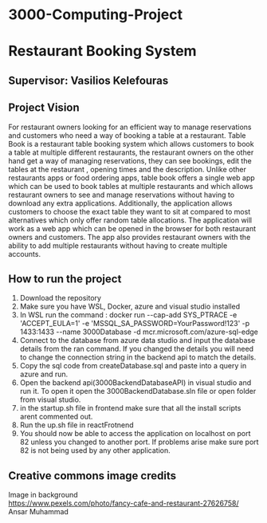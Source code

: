 # 3000-Computing-Project

# Restaurant Booking System

## Supervisor: Vasilios Kelefouras

## Project Vision
For restaurant owners looking for an efficient way to manage reservations and customers who need a way of booking a table at a restaurant. Table Book is a restaurant table booking system which allows customers to book a table at multiple different restaurants, the restaurant owners on the other hand get a way of managing reservations, they can see bookings, edit the tables at the restaurant , opening times and the description. Unlike other restaurants apps or food ordering apps, table book offers a single web app which can be used to book tables at multiple restaurants and which allows restaurant owners to see and manage reservations without having to download any extra applications. Additionally, the application allows customers to choose the exact table they want to sit at compared to most alternatives which only offer random table allocations. The application will work as a web app which can be opened in the browser for both restaurant owners and customers. The app also provides restaurant owners with the ability to add multiple restaurants without having to create multiple accounts.

## How to run the project
1. Download the repository
2. Make sure you have WSL, Docker, azure and visual studio installed
3. In WSL run the command : docker run --cap-add SYS_PTRACE -e 'ACCEPT_EULA=1' -e 'MSSQL_SA_PASSWORD=YourPassword!123' -p 1433:1433 --name 3000Database -d mcr.microsoft.com/azure-sql-edge
4. Connect to the database from azure data studio and input the database details from the ran command. If you changed the details you will need to change the connection string in the backend api to match the details.
5. Copy the sql code from createDatabase.sql and paste into a query in azure and run.
6. Open the backend api(3000BackendDatabaseAPI) in visual studio and run it. To open it open the 3000BackendDatabase.sln file or open folder from visual studio.
7. in the startup.sh file in frontend make sure that all the install scripts arent commented out.
8. Run the up.sh file in reactFrotnend
9. You should now be able to access the application on localhost on port 82 unless you changed to another port. If problems arise make sure port 82 is not being used by any other application.











## Creative commons image credits
Image in background <br/>
https://www.pexels.com/photo/fancy-cafe-and-restaurant-27626758/ <br/>
Ansar Muhammad
